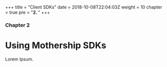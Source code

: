 +++
title = "Client SDKs"
date = 2018-10-08T22:04:03Z
weight = 10
chapter = true
pre = "<b>2. </b>"
+++

### Chapter 2

# Using Mothership SDKs

Lorem Ipsum.